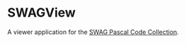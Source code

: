 # SWAGView

A viewer application for the [SWAG Pascal Code Collection](https://github.com/delphidabbler/swag).
